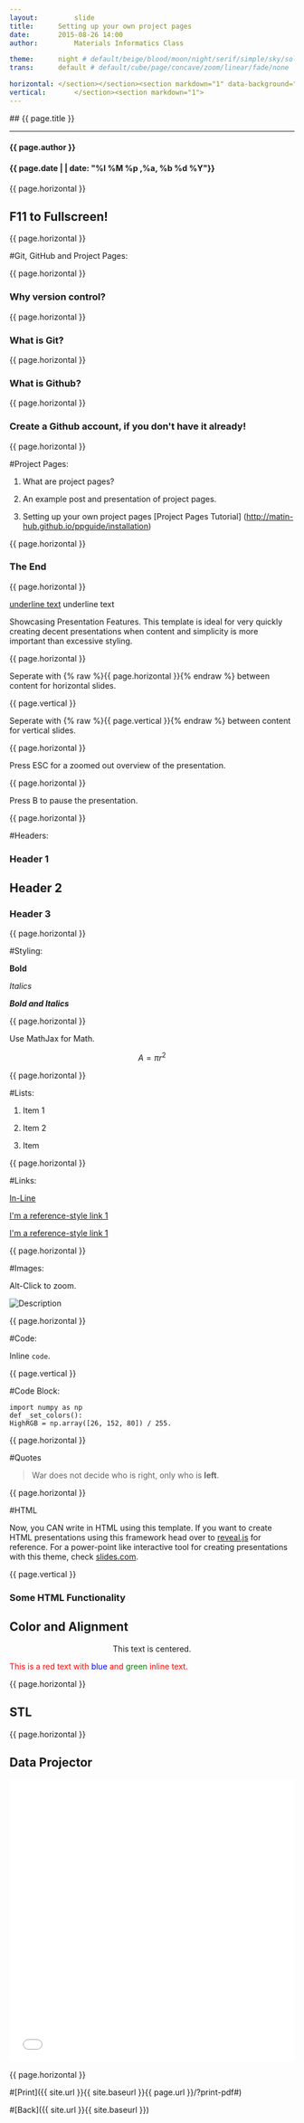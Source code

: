 ```yaml
---
layout:     	slide
title:     	Setting up your own project pages
date:      	2015-08-26 14:00 
author:     	Materials Informatics Class

theme:		night # default/beige/blood/moon/night/serif/simple/sky/solarized
trans:		default # default/cube/page/concave/zoom/linear/fade/none

horizontal:	</section></section><section markdown="1" data-background="http://matin-hub.github.io/project-pages/img/slidebackground.png"><section markdown="1">
vertical:		</section><section markdown="1">
---
```

<section markdown="1" data-background="http://matin-hub.github.io/project-pages/img/slidebackground.png"><section markdown="1">
## {{ page.title }}

<hr>

#### {{ page.author }}

#### {{ page.date | | date: "%I %M %p ,%a, %b %d %Y"}}

{{ page.horizontal }}
<!-- Start Writing Below in Markdown -->

## F11 to Fullscreen!
<!-- <img src="https://ahafeez7.github.io/project-pages/img/data.jpeg"> 
<img src="https://matin-hub.github.io/project-pages/img//home-bg.jpg"> -->


{{ page.horizontal }}

#Git, GitHub and Project Pages:

{{ page.horizontal }}

# Why version control?

{{ page.horizontal }}

# What is Git?

{{ page.horizontal }}

# What is Github?

{{ page.horizontal }}

### Create a Github account, if you don't have it already!


{{ page.horizontal }}

#Project Pages:

1. What are project pages?

2. An example post and presentation of project pages.

3. Setting up your own project pages
[Project Pages Tutorial] (http://matin-hub.github.io/ppguide/installation)

{{ page.horizontal }}

# The End

{{ page.horizontal }}


<u>underline text</u>
<underline>underline text</underline>

Showcasing Presentation Features. This template is ideal for very quickly creating decent presentations when content and simplicity is more important than excessive styling. 

{{ page.horizontal }}

Seperate with {% raw  %}{{ page.horizontal }}{% endraw %} between content for horizontal slides.

{{ page.vertical }}

Seperate with {% raw  %}{{ page.vertical }}{% endraw %} between content for vertical slides.

{{ page.horizontal }}

Press ESC for a zoomed out overview of the presentation.

{{ page.horizontal }}

Press B to pause the presentation.

{{ page.horizontal }}

#Headers:

# Header 1

## Header 2

### Header 3

{{ page.horizontal }}

#Styling:

**Bold**

*Italics*

***Bold and Italics***

{{ page.horizontal }}

Use MathJax for Math.

$$ A = \pi r^2 $$

{{ page.horizontal }}

#Lists:

1. Item 1

2. Item 2

3. Item 

{{ page.horizontal }}

#Links:

[In-Line](https://www.google.com)

[I'm a reference-style link 1][1]

[I'm a reference-style link 1][2]

[1]:https://www.mozilla.org
[2]:http://www.reddit.com

{{ page.horizontal }}

#Images:

Alt-Click to zoom.

![Description](/project-pages/img/Logo_Fairy_Tail_right.png)

{{ page.horizontal }}

#Code:

Inline `code`.

{{ page.vertical }}

#Code Block:

	import numpy as np
	def _set_colors():
    HighRGB = np.array([26, 152, 80]) / 255.

{{ page.horizontal }}

#Quotes

> War does not decide who is right, only who is **left**.

{{ page.horizontal }}

#HTML

Now, you CAN write in HTML using this template. If you want to create HTML presentations using this framework head over to [reveal.js](http://lab.hakim.se/reveal-js/#/) for reference.  For a power-point like interactive tool for creating presentations with this theme, check [slides.com](http://slides.com/).

{{ page.vertical }}

# Some HTML Functionality

## Color and Alignment

<p align="center">This text is centered.</p>

<p style="color:red">This is a red text with <span style="color:blue">blue</span> and <span style="color:green">green</span> inline text.</p>

{{ page.horizontal }}

## STL

<div align="center"><script src="https://embed.github.com/view/3d/matin-hub/project-pages/gh-pages/img/stl/test.stl"></script></div>

{{ page.horizontal }}

## Data Projector

<embed src="/project-pages/projectors/projector0001/" height="500px" width="100%">

<!-- End Here -->
{{ page.horizontal }}

#[Print]({{ site.url }}{{ site.baseurl }}{{ page.url }}/?print-pdf#)

#[Back]({{ site.url }}{{ site.baseurl }})

</section></section>
